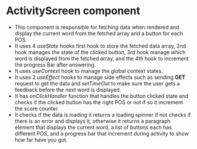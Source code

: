 # ActivityScreen component

- This component is responsible for fetching data when rendered and display the current word from the fetched array and a button for each POS.
- It uses 4 _useState_ hooks first hook to store the fetched data array, 2nd hook manages the state of the clicked button, 3rd hook manage which word is displayed from the fetched array, and the 4th hook to increment the progress Bar after answering.
- It uses _useContext_ hook to manage the global context states.
- It uses 2 _useEffect_ hooks to manage side effects such as sending **GET** request to get the data and _setTimeOut_ to make sure the user gets a feedback before the next word is displayed.
- It has _onClickHandler_ function that handles the button clicked state and checks if the clicked button has the right POS or not if so it increment the score counter.
- It checks if the data is loading it returns a loading spinner if not checks if there is an error and displays it, otherwise it returns a paragraph element that displays the current word, a list of buttons each has different POS, and a progress bar that increment during activity to show how far have you got.
